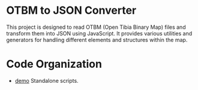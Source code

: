 # OTBM to JSON Converter

This project is designed to read OTBM (Open Tibia Binary Map) files and transform them into JSON using JavaScript. It provides various utilities and generators for handling different elements and structures within the map.

# Code Organization

- [demo](demo) Standalone scripts.

